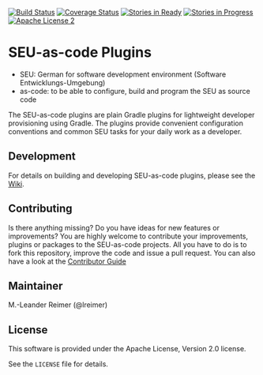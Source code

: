 [![Build Status](https://travis-ci.org/seu-as-code/seu-as-code.plugins.svg?branch=master)](https://travis-ci.org/seu-as-code/seu-as-code.plugins)
[![Coverage Status](https://coveralls.io/repos/seu-as-code/seu-as-code.plugins/badge.svg?branch=master&service=github&ts=1)](https://coveralls.io/github/seu-as-code/seu-as-code.plugins?branch=master)
[![Stories in Ready](https://badge.waffle.io/seu-as-code/seu-as-code.plugins.png?label=ready&title=Ready)](https://waffle.io/seu-as-code/seu-as-code.plugins)
[![Stories in Progress](https://badge.waffle.io/seu-as-code/seu-as-code.plugins.png?label=in%20progress&title=In%20Progress)](https://waffle.io/seu-as-code/seu-as-code.plugins)
[![Apache License 2](http://img.shields.io/badge/license-ASF2-blue.svg)](https://github.com/seu-as-code/seu-as-code.plugins/blob/master/LICENSE)

# SEU-as-code Plugins

  * SEU: German for software development environment (Software Entwicklungs-Umgebung)
  * as-code: to be able to configure, build and program the SEU as source code
  
The SEU-as-code plugins are plain Gradle plugins for lightweight developer provisioning using Gradle. The plugins provide
convenient configuration conventions and common SEU tasks for your daily work as a developer.

## Development

For details on building and developing SEU-as-code plugins, please see the [Wiki](https://github.com/seu-as-code/seu-as-code.plugins/wiki/Development).

## Contributing

Is there anything missing? Do you have ideas for new features or improvements? You are highly welcome to contribute
your improvements, plugins or packages to the SEU-as-code projects. All you have to do is to fork this repository,
improve the code and issue a pull request. You can also have a look at the [Contributor Guide](https://github.com/seu-as-code/seu-as-code.plugins/wiki/Contributor-Guide)

## Maintainer

M.-Leander Reimer (@lreimer)

## License

This software is provided under the Apache License, Version 2.0 license.

See the `LICENSE` file for details.

